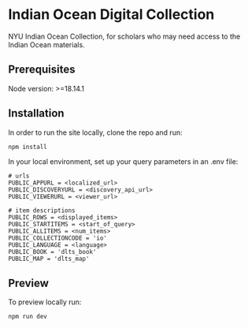 # Indian Ocean Digital Collection

NYU Indian Ocean Collection, for scholars who may need access to the Indian Ocean materials.

## Prerequisites

Node version: >=18.14.1

## Installation

In order to run the site locally, clone the repo and run:

```zsh
npm install
```

In your local environment, set up your query parameters in an .env file:

```
# urls
PUBLIC_APPURL = <localized_url>
PUBLIC_DISCOVERYURL = <discovery_api_url>
PUBLIC_VIEWERURL = <viewer_url>

# item descriptions
PUBLIC_ROWS = <displayed_items>
PUBLIC_STARTITEMS = <start_of_query>
PUBLIC_ALLITEMS = <num_items>
PUBLIC_COLLECTIONCODE = 'io'
PUBLIC_LANGUAGE = <language>
PUBLIC_BOOK = 'dlts_book'
PUBLIC_MAP = 'dlts_map'
```
## Preview

To preview locally run:

```zsh
npm run dev
```
